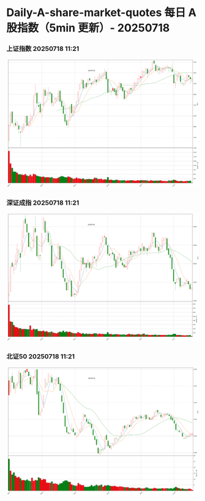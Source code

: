 
# Daily-A-share-market-quotes 每日 A 股指数（5min 更新）- 20250718

### 上证指数 20250718 11:21
![](./fig/2025/7/20250718-sh000001.png)

### 深证成指 20250718 11:21
![](./fig/2025/7/20250718-sz399001.png)

### 北证50 20250718 11:21
![](./fig/2025/7/20250718-bj899050.png)
